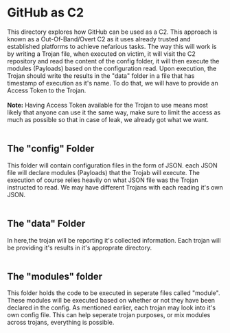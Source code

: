# GitHub as C2

This directory explores how GitHub can be used as a C2. This approach is known as a Out-Of-Band/Overt C2 as it uses already trusted and established platforms to achieve nefarious tasks. The way this will work is 
by writing a Trojan file, when executed on victim, it will visit the C2 repository and read the content of the config folder, it will then execute the modules (Payloads) based on the configuration read. Upon execution, 
the Trojan should write the results in the "data" folder in a file that has timestamp of execution as it's name. To do that, we will have to provide an Access Token to the Trojan.<br>
<br>
<b>Note:</b> Having Access Token available for the Trojan to use means most likely that anyone can use it the same way, make sure to limit the access as much as possible so that in case of leak, we already got what we 
want.
<br>
<br>

## The "config" Folder
This folder will contain configuration files in the form of JSON. each JSON file will declare modules (Payloads) that the Trojab will execute. The execution of course relies heavily on what JSON file was the 
Trojan instructed to read. We may have different Trojans with each reading it's own JSON.
<br>
<br>

## The "data" Folder
In here,the trojan will be reporting it's collected information. Each trojan will be providing it's results in it's approprate directory.
<br>
<br>

## The "modules" folder
This folder holds the code to be executed in seperate files called "module". These modules will be executed based on whether or not they have been declared in the config. As mentioned earlier, each trojan may look into it's own config file. This can help seperate trojan purposes, or mix modules across trojans, everything is possible.
